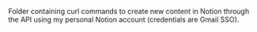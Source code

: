 Folder containing curl commands to create new content in Notion through the API using my personal Notion account (credentials are Gmail SSO).